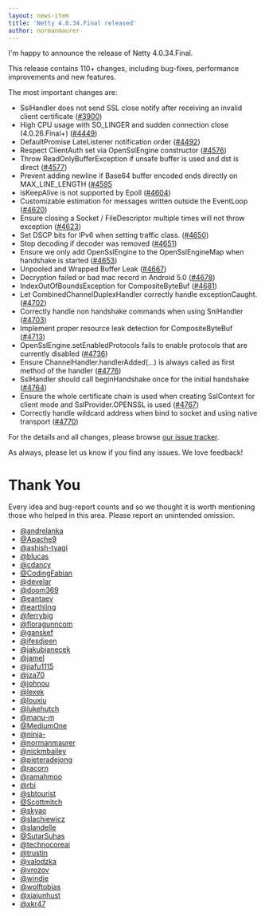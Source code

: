 ```yaml
---
layout: news-item
title: 'Netty 4.0.34.Final released'
author: normanmaurer
---
```


I'm happy to announce the release of Netty 4.0.34.Final.

This release contains 110+ changes, including bug-fixes, performance improvements and new features.

The most important changes are:

* SslHandler does not send SSL close notify after receiving an invalid client certificate ([#3900](https://github.com/netty/netty/issues/3900))
* High CPU usage with SO_LINGER and sudden connection close (4.0.26.Final+) ([#4449](https://github.com/netty/netty/issues/4449))
* DefaultPromise LateListener notification order ([#4492](https://github.com/netty/netty/pull/4492))
* Respect ClientAuth set via OpenSslEngine constructor ([#4576](https://github.com/netty/netty/pull/4576))
* Throw ReadOnlyBufferException if unsafe buffer is used and dst is direct ([#4577](https://github.com/netty/netty/pull/4577))
* Prevent adding newline if Base64 buffer encoded ends directly on MAX_LINE_LENGTH ([#4595](https://github.com/netty/netty/pull/4595)
* isKeepAlive is not supported by Epoll ([#4604](https://github.com/netty/netty/issues/4604))
* Customizable estimation for messages written outside the EventLoop ([#4620](https://github.com/netty/netty/pull/4620))
* Ensure closing a Socket / FileDescriptor multiple times will not throw exception ([#4623](https://github.com/netty/netty/pull/4623))
* Set DSCP bits for IPv6 when setting traffic class. ([#4650](https://github.com/netty/netty/pull/4650))
* Stop decoding if decoder was removed ([#4651](https://github.com/netty/netty/pull/4651))
* Ensure we only add OpenSslEngine to the OpenSslEngineMap when handshake is started ([#4653](https://github.com/netty/netty/pull/4653))
* Unpooled and Wrapped Buffer Leak ([#4667](https://github.com/netty/netty/pull/4667))
* Decryption failed or bad mac record in Android 5.0 ([#4678](https://github.com/netty/netty/pull/4678))
* IndexOutOfBoundsException for CompositeByteBuf ([#4681](https://github.com/netty/netty/pull/4681))
* Let CombinedChannelDuplexHandler correctly handle exceptionCaught. ([#4702](https://github.com/netty/netty/pull/4702))
* Correctly handle non handshake commands when using SniHandler ([#4703](https://github.com/netty/netty/pull/4703))
* Implement proper resource leak detection for CompositeByteBuf ([#4713](https://github.com/netty/netty/pull/4713))
* OpenSslEngine.setEnabledProtocols fails to enable protocols that are currently disabled ([#4736](https://github.com/netty/netty/issues/4736))
* Ensure ChannelHandler.handlerAdded(...) is always called as first method of the handler ([#4776](https://github.com/netty/netty/pull/4776))
* SslHandler should call beginHandshake once for the initial handshake ([#4764](https://github.com/netty/netty/pull/4764))
* Ensure the whole certificate chain is used when creating SslContext for client mode and SslProvider.OPENSSL is used ([#4767](https://github.com/netty/netty/pull/4767))
* Correctly handle wildcard address when bind to socket and using native transport ([#4770](https://github.com/netty/netty/pull/4770))

For the details and all changes, please browse [our issue tracker](https://github.com/netty/netty/issues?q=milestone%3A4.0.34.Final+is%3Aclosed).

As always, please let us know if you find any issues. We love feedback!

# Thank You

Every idea and bug-report counts and so we thought it is worth mentioning those who helped in this area. Please report an unintended omission.


* [@andrelanka](https://github.com/andrelanka)
* [@Apache9](https://github.com/Apache9)
* [@ashish-tyagi](https://github.com/ashish-tyagi)
* [@blucas](https://github.com/blucas)
* [@cdancy](https://github.com/cdancy)
* [@CodingFabian](https://github.com/CodingFabian)
* [@develar](https://github.com/develar)
* [@doom369](https://github.com/doom369)
* [@eantaev](https://github.com/eantaev)
* [@earthling](https://github.com/earthling)
* [@ferrybig](https://github.com/ferrybig)
* [@floragunncom](https://github.com/floragunncom)
* [@ganskef](https://github.com/ganskef)
* [@ifesdjeen](https://github.com/ifesdjeen)
* [@jakubjanecek](https://github.com/jakubjanecek)
* [@jamel](https://github.com/jamel)
* [@jiafu1115](https://github.com/jiafu1115)
* [@jza70](https://github.com/jza70)
* [@johnou](https://github.com/johnou)
* [@lexek](https://github.com/lexek)
* [@louxiu](https://github.com/louxiu)
* [@lukehutch](https://github.com/lukehutch)
* [@manu-m](https://github.com/manu-m)
* [@MediumOne](https://github.com/MediumOne)
* [@ninja-](https://github.com/ninja-)
* [@normanmaurer](https://github.com/normanmaurer)
* [@nickmbailey](https://github.com/nickmbailey)
* [@pieteradejong](https://github.com/pieteradejong)
* [@racorn](https://github.com/racorn)
* [@ramahmoo](https://github.com/ramahmoo)
* [@rbi](https://github.com/rbi)
* [@sbtourist](https://github.com/sbtourist)
* [@Scottmitch](https://github.com/Scottmitch)
* [@skyao](https://github.com/skyao)
* [@slachiewicz](https://github.com/slachiewicz)
* [@slandelle](https://github.com/slandelle)
* [@SutarSuhas](https://github.com/SutarSuhas)
* [@technocoreai](https://github.com/technocoreai)
* [@trustin](https://github.com/trustin)
* [@valodzka](https://github.com/valodzka)
* [@vrozov](https://github.com/vrozov)
* [@windie](https://github.com/windie)
* [@wolftobias](https://github.com/wolftobias)
* [@xiajunhust](https://github.com/xiajunhust)
* [@xkr47](https://github.com/xkr47)

